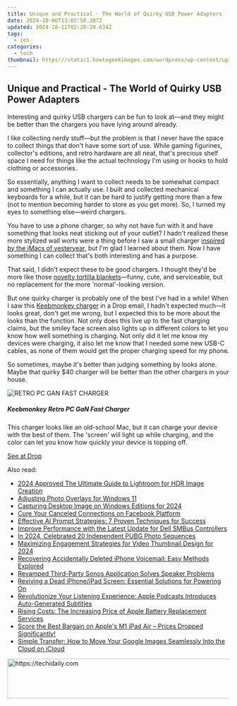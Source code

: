 ```yaml
---
title: Unique and Practical - The World of Quirky USB Power Adapters
date: 2024-10-06T13:02:58.287Z
updated: 2024-10-12T02:20:29.634Z
tags:
  - ios
categories:
  - tech
thumbnail: https://static1.howtogeekimages.com/wordpress/wp-content/uploads/2024/07/pxl_20240702_004649964-mp.jpg
---
```


## Unique and Practical - The World of Quirky USB Power Adapters

Interesting and quirky USB chargers can be fun to look at—and they might be better than the chargers you have lying around already.

 I like collecting nerdy stuff—but the problem is that I never have the space to collect things that don't have some sort of use. While gaming figurines, collector's editions, and retro hardware are all neat, that's precious shelf space I need for things like the actual technology I'm using or hooks to hold clothing or accessories.

 So essentially, anything I want to collect needs to be somewhat compact and something I can actually use. I built and collected mechanical keyboards for a while, but it can be hard to justify getting more than a few (not to mention becoming harder to store as you get more). So, I turned my eyes to something else—weird chargers.

 You have to use a phone charger, so why not have fun with it and have something that looks neat sticking out of your outlet? I hadn't realized these more stylized wall worts were a thing before I saw a small charger [inspired by the iMacs of yesteryear](https://case-mate.com/products/fuel-30w-usb-c-wall-charger-electric-blue), but I'm glad I learned about them. Now I have something I can collect that's both interesting and has a purpose.

 That said, I didn't expect these to be good chargers. I thought they'd be more like those [novelty tortilla blankets](https://www.amazon.com/LetsFunny-Burrito-Tortilla-Blanket-Novelty/dp/B07YTWC6D7?tag=hotoge-20&ascsubtag=UUhtgUeUpU2003872&asc%5Frefurl=https%3A%2F%2Fwww.howtogeek.com%2Fi-love-quirky-usb-chargers-and-some-are-actually-useful%2F&asc%5Fcampaign=Authority)—funny, cute, and serviceable, but no replacement for the more 'normal'-looking version.

 But one quirky charger is probably one of the best I've had in a while! When I saw this [Keebmonkey charger](https://drop.com/buy/retro-pc-gan-fast-charger?searchId=282a868a33551f43f59e9306620bf2e1#signupv2) in a Drop email, I hadn't expected much—it looks great, don't get me wrong, but I expected this to be more about the looks than the function. Not only does this live up to the fast charging claims, but the smiley face screen also lights up in different colors to let you know how well something is charging. Not only did it let me know my devices were charging, it also let me know that I needed some new USB-C cables, as none of them would get the proper charging speed for my phone.

 So sometimes, maybe it's better than judging something by looks alone. Maybe that quirky $40 charger will be better than the other chargers in your house.

![RETRO PC GAN FAST CHARGER](https://static1.howtogeekimages.com/wordpress/wp-content/uploads/2024/07/retro-pc-gan-fast-charger.png) 

#####  Keebmonkey Retro PC GaN Fast Charger

This charger looks like an old-school Mac, but it can charge your device with the best of them. The 'screen' will light up while charging, and the color can let you know how quickly your device is topping off.

[See at Drop](https://drop.com/buy/retro-pc-gan-fast-charger?searchId=282a868a33551f43f59e9306620bf2e1#signupv2)

<ins class="adsbygoogle"
     style="display:block"
     data-ad-format="autorelaxed"
     data-ad-client="ca-pub-7571918770474297"
     data-ad-slot="1223367746"></ins>

<ins class="adsbygoogle"
     style="display:block"
     data-ad-client="ca-pub-7571918770474297"
     data-ad-slot="8358498916"
     data-ad-format="auto"
     data-full-width-responsive="true"></ins>

<span class="atpl-alsoreadstyle">Also read:</span>
<div><ul>
<li><a href="https://some-guidance.techidaily.com/2024-approved-the-ultimate-guide-to-lightroom-for-hdr-image-creation/"><u>2024 Approved The Ultimate Guide to Lightroom for HDR Image Creation</u></a></li>
<li><a href="https://win11.techidaily.com/adjusting-photo-overlays-for-windows-11/"><u>Adjusting Photo Overlays for Windows 11</u></a></li>
<li><a href="https://screen-capture.techidaily.com/capturing-desktop-image-on-windows-editions-for-2024/"><u>Capturing Desktop Image on Windows Editions for 2024</u></a></li>
<li><a href="https://facebook.techidaily.com/cure-your-canceled-connections-on-facebook-platform/"><u>Cure Your Canceled Connections on Facebook Platform</u></a></li>
<li><a href="https://tech-hub.techidaily.com/effective-ai-prompt-strategies-7-proven-techniques-for-success/"><u>Effective AI Prompt Strategies: 7 Proven Techniques for Success</u></a></li>
<li><a href="https://driver-download.techidaily.com/improve-performance-with-the-latest-update-for-dell-smbus-controllers/"><u>Improve Performance with the Latest Update for Dell SMBus Controllers</u></a></li>
<li><a href="https://extra-information.techidaily.com/in-2024-celebrated-20-independent-pubg-photo-sequences/"><u>In 2024, Celebrated 20 Independent PUBG Photo Sequences</u></a></li>
<li><a href="https://youtube-stream.techidaily.com/maximizing-engagement-strategies-for-video-thumbnail-design-for-2024/"><u>Maximizing Engagement Strategies for Video Thumbnail Design for 2024</u></a></li>
<li><a href="https://os-tips.techidaily.com/recovering-accidentally-deleted-iphone-voicemail-easy-methods-explored/"><u>Recovering Accidentally Deleted iPhone Voicemail: Easy Methods Explored</u></a></li>
<li><a href="https://os-tips.techidaily.com/revamped-third-party-sonos-application-solves-speaker-problems/"><u>Revamped Third-Party Sonos Application Solves Speaker Problems</u></a></li>
<li><a href="https://os-tips.techidaily.com/reviving-a-dead-iphoneipad-screen-essential-solutions-for-powering-on/"><u>Reviving a Dead iPhone/iPad Screen: Essential Solutions for Powering On</u></a></li>
<li><a href="https://os-tips.techidaily.com/revolutionize-your-listening-experience-apple-podcasts-introduces-auto-generated-subtitles/"><u>Revolutionize Your Listening Experience: Apple Podcasts Introduces Auto-Generated Subtitles</u></a></li>
<li><a href="https://os-tips.techidaily.com/rising-costs-the-increasing-price-of-apple-battery-replacement-services/"><u>Rising Costs: The Increasing Price of Apple Battery Replacement Services</u></a></li>
<li><a href="https://os-tips.techidaily.com/score-the-best-bargain-on-apples-m1-ipad-air-prices-dropped-significantly/"><u>Score the Best Bargain on Apple's M1 iPad Air – Prices Dropped Significantly!</u></a></li>
<li><a href="https://os-tips.techidaily.com/simple-transfer-how-to-move-your-google-images-seamlessly-into-the-cloud-on-icloud/"><u>Simple Transfer: How to Move Your Google Images Seamlessly Into the Cloud on iCloud</u></a></li>
</ul></div>

<!-- affiliate ads begin -->
<a href="https://unicoeye.pxf.io/c/5597632/2134241/18498" target="_top" id="2134241">
  <img src="//a.impactradius-go.com/display-ad/18498-2134241" border="0" alt="https://techidaily.com" width="728" height="90"/>
</a>
<img height="0" width="0" src="https://unicoeye.pxf.io/i/5597632/2134241/18498" style="position:absolute;visibility:hidden;" border="0" />
<!-- affiliate ads end -->

